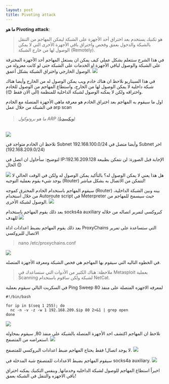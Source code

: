 ```yaml
---
layout: post
title: Pivoting attack
---
```

**ما هو Pivoting attack**:
> هو تكنيك يستخدم بعد اختراق أحد الأجهزة على الشبكة ليمكن المهاجم من التنقل بالشبكة والدخول بعمق وفحص واختراق باقي الأجهزة الأخرى التي لا يمكن الوصول لها من خارج الشبكة (Remotely).

في هذا الشرح ستتعلم بشكل عملي كيف يمكن ان يستغل المهاجم أحد الأجهزة المخترقة على الشبكة والوصول لباقي الأجهزة او الخدمات على الشبكة حتى لو كانت معزولة من الوصول الخارجي واختراق الشبكة بشكل أعمق.
![](https://raw.githubusercontent.com/0xAbdullah/0xAbdullah.github.io/master/MyFiles/PiovtingAttck/0-%20diagram.png)

في هذا السيناريو نلاحظ ان هناك خادم ويب يمكن الوصول له من الخارج وأيضا هناك شبكة داخلية لا يمكن الوصول لها من الخارج، واستطاع المهاجم من الوصول للخادم واختراقه ولكن لا يمكنه الوصول لشبكة الداخلية للمنظمة (الى الان فقط 😊).

اول ما سيقوم به المهاجم بعد اختراق الخادم هو معرفة ماهي الأجهزة المتصلة مع الخادم في الشبكة من خلال عمل arp scan
>###### ما هو بروتوكول ARP ([ويكيبيديا](https://ar.wikipedia.org/wiki/%D8%A8%D8%B1%D9%88%D8%AA%D9%88%D9%83%D9%88%D9%84_%D8%AD%D9%84_%D8%A7%D9%84%D8%B9%D9%86%D8%A7%D9%88%D9%8A%D9%86 "ويكيبيديا"))

![](https://raw.githubusercontent.com/0xAbdullah/0xAbdullah.github.io/master/MyFiles/PiovtingAttck/1-%20ARP.PNG)

نلاحظ ان الخادم متواجد في Subnet 192.168.100.0/24 وأيضا متصل في Subnet اخر (192.168.209.0/24)

لتوضيح: سأحاول ان اتصل في IP:192.16.209.128 الإجابة قبل الصورة: لن نتمكن بطبيعة الحال 😊

![](https://raw.githubusercontent.com/0xAbdullah/0xAbdullah.github.io/master/MyFiles/PiovtingAttck/3-%20ping%20other%20subnet.PNG)
هل هذا يعني لا يمكن الوصول له؟ بالتأكيد يمكن الوصول له ولكن في الوقت الحالي لا يوجد شيء يقوم بعملية التوجيه (Router) لتتمكن من الاتصال به بشكل مباشر!

سيقوم المهاجم باستخدام الخادم المخترق كموجه (Router) بينه وبين الشبكة الداخلية، من خلال استخدام Autoroute script في Meterpreter حيث سيسمح للمهاجم من الوصول لشبكة الأخرى.
![](https://raw.githubusercontent.com/0xAbdullah/0xAbdullah.github.io/master/MyFiles/PiovtingAttck/4-%20autoroute.PNG)

بعد ذلك يقوم المهاجم باستخدام socks4a auxiliary كبروكسي لتمرير اتصاله من خلاله للهدف
![](https://raw.githubusercontent.com/0xAbdullah/0xAbdullah.github.io/master/MyFiles/PiovtingAttck/5-%20Proxy%20setting.png)

بعد ذلك يقوم المهاجم بضبط اعدادات اداة ProxyChains التي ستساعدة على تمرير الاتصال للبروكسي
> nano /etc/proxychains.conf

![](https://raw.githubusercontent.com/0xAbdullah/0xAbdullah.github.io/master/MyFiles/PiovtingAttck/6-%20ProxyCh.png)

في الخطوه التاليه التي سيقوم بها المهاجم هي فحص الشبكة ومعرفة الأجهزة المتصله.
> ملاحظة: هناك الكثير من الأدوات التي ستساعدك في Metasploit بعملية Scanning لشبكة ولكن ساقوم باستخدام NetCat.

في السكربت التالي سيقوم بعملية Ping Sweep لمعرفه الاجهزه المتصلة على منفذ 80

    #!/bin/bash
    
    for ip in $(seq 1 255); do
      nc -n -v -z -w 1 192.168.209.$ip 80 2>&1 | grep open
    done
    
![](https://raw.githubusercontent.com/0xAbdullah/0xAbdullah.github.io/master/MyFiles/PiovtingAttck/7-%20ping%20sweep.PNG)

نلاحظ ان المهاجم اكتشف احد الأجهزة المتصلة بالشبكة على منفذ 80, سيقوم بمحاولة استعراضه من المتصفح.
![](https://raw.githubusercontent.com/0xAbdullah/0xAbdullah.github.io/master/MyFiles/PiovtingAttck/8-%20ping%20and%20open%20website.PNG)

 لا يوجد اتصال! فقط يحتاج المهاجم ضبط اعدادات البروكسي للمتصفح.
 ![](https://raw.githubusercontent.com/0xAbdullah/0xAbdullah.github.io/master/MyFiles/PiovtingAttck/9-%20proxy%20seting.PNG)
 
 سيقوم المهاجم بضبط الاعدادات للمتصفح شبة المدخلة في socks4a auxiliary.
 ![](https://raw.githubusercontent.com/0xAbdullah/0xAbdullah.github.io/master/MyFiles/PiovtingAttck/10-%20finle%20result.PNG)
 
 اخيراً استطاع المهاجم للوصول لشبكة الداخليه وخدماتها, وبنفس التكنيك يمكنه اختراق باقي الاجهزه والتنقل في الشبكة بعمق!

